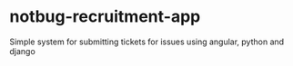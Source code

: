 # notbug-recruitment-app
Simple system for submitting tickets for issues using angular, python and django
